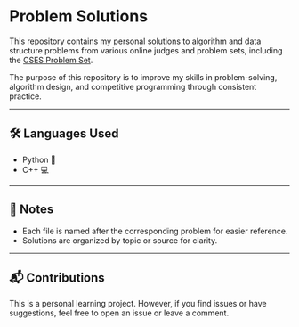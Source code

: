 # Problem Solutions

This repository contains my personal solutions to algorithm and data structure problems from various online judges and problem sets, including the [CSES Problem Set](https://cses.fi/problemset/).

The purpose of this repository is to improve my skills in problem-solving, algorithm design, and competitive programming through consistent practice.

---

## 🛠 Languages Used

- Python 🐍  
- C++ 💻

---

## 📌 Notes

- Each file is named after the corresponding problem for easier reference.
- Solutions are organized by topic or source for clarity.

---

## 📬 Contributions

This is a personal learning project. However, if you find issues or have suggestions, feel free to open an issue or leave a comment.
